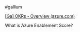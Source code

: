 #gallium

[[Ga] OKRs - Overview (azure.com)](https://dev.azure.com/azurefasttrack/OneFTA/_wiki/wikis/FTA%20Wiki/8490/-Ga-OKRs)


What is Azure Enablement Score?